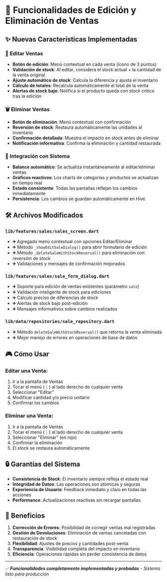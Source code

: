 # 🔄 Funcionalidades de Edición y Eliminación de Ventas

## ✨ Nuevas Características Implementadas

### 📝 **Editar Ventas**
- **Botón de edición**: Menú contextual en cada venta (ícono de 3 puntos)
- **Validación de stock**: Al editar, considera el stock actual + la cantidad de la venta original
- **Ajuste automático de stock**: Calcula la diferencia y ajusta el inventario
- **Cálculo de totales**: Recalcula automáticamente el total de la venta
- **Alertas de stock bajo**: Notifica si el producto queda con stock crítico tras la edición

### 🗑️ **Eliminar Ventas**
- **Botón de eliminación**: Menú contextual con confirmación
- **Reversión de stock**: Restaura automáticamente las unidades al inventario
- **Confirmación detallada**: Muestra el impacto en stock antes de eliminar
- **Notificación informativa**: Confirma la eliminación y cantidad restaurada

### 🎯 **Integración con Sistema**
- **Balance automático**: Se actualiza instantáneamente al editar/eliminar ventas
- **Gráficos reactivos**: Los charts de categorías y productos se actualizan en tiempo real
- **Estado consistente**: Todas las pantallas reflejan los cambios inmediatamente
- **Persistencia**: Los cambios se guardan automáticamente en Hive

## 🛠️ **Archivos Modificados**

### `lib/features/sales/sales_screen.dart`
- ➕ Agregado menú contextual con opciones Editar/Eliminar
- ➕ Método `_showEditSaleDialog()` para abrir formulario de edición
- ➕ Método `_deleteSaleWithStockReversal()` para eliminación con reversión de stock
- ➕ Validaciones y mensajes de confirmación mejorados

### `lib/features/sales/sale_form_dialog.dart`
- ➕ Soporte para edición de ventas existentes (parámetro `sale`)
- ➕ Validación inteligente de stock para ediciones
- ➕ Cálculo preciso de diferencias de stock
- ➕ Alertas de stock bajo post-edición
- ➕ Mensajes informativos sobre cambios realizados

### `lib/data/repositories/sale_repository.dart`
- ➕ Método `deleteSaleWithStockReversal()` que retorna la venta eliminada
- ➕ Mejor manejo de errores en operaciones de base de datos

## 🎮 **Cómo Usar**

### **Editar una Venta:**
1. Ir a la pantalla de Ventas
2. Tocar el menú (⋮) al lado derecho de cualquier venta
3. Seleccionar "Editar"
4. Modificar cantidad y/o precio unitario
5. Confirmar los cambios

### **Eliminar una Venta:**
1. Ir a la pantalla de Ventas
2. Tocar el menú (⋮) al lado derecho de cualquier venta
3. Seleccionar "Eliminar" (en rojo)
4. Confirmar la eliminación
5. El stock se restaura automáticamente

## 🔒 **Garantías del Sistema**

- **Consistencia de Stock**: El inventario siempre refleja el estado real
- **Integridad de Datos**: Las operaciones son atómicas y seguras
- **Experiencia de Usuario**: Feedback inmediato y claro en todas las acciones
- **Performance**: Actualizaciones reactivas sin recargar pantallas

## 🚀 **Beneficios**

1. **Corrección de Errores**: Posibilidad de corregir ventas mal registradas
2. **Gestión de Devoluciones**: Eliminación de ventas canceladas con restauración de stock
3. **Flexibilidad**: Ajustes de precios y cantidades post-venta
4. **Transparencia**: Visibilidad completa del impacto en inventario
5. **Eficiencia**: Operaciones rápidas sin perder consistencia de datos

---

*✅ **Funcionalidades completamente implementadas y probadas** - Sistema listo para producción*